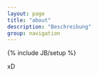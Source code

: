 ```yaml
---
layout: page
title: "about"
description: "Beschreibung"
group: navigation
---
```

{% include JB/setup %}


xD